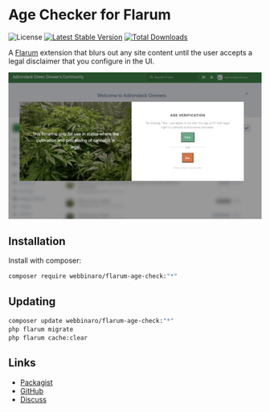 # Age Checker for Flarum

![License](https://img.shields.io/badge/license-GPL-3.0-or-later-blue.svg) [![Latest Stable Version](https://img.shields.io/packagist/v/webbinaro/flarum-age-check.svg)](https://packagist.org/packages/webbinaro/flarum-age-check) [![Total Downloads](https://img.shields.io/packagist/dt/webbinaro/flarum-age-check.svg)](https://packagist.org/packages/webbinaro/flarum-age-check)

A [Flarum](http://flarum.org) extension that blurs out any site content until the user accepts a legal disclaimer that you configure in the UI.

![sample user site blocked out showing modal](screenshot.png)

## Installation

Install with composer:

```sh
composer require webbinaro/flarum-age-check:"*"
```

## Updating

```sh
composer update webbinaro/flarum-age-check:"*"
php flarum migrate
php flarum cache:clear
```

## Links

- [Packagist](https://packagist.org/packages/webbinaro/flarum-age-check)
- [GitHub](https://github.com/webbinaro/flarum-age-check)
- [Discuss](https://discuss.flarum.org/d/29656-age-checker-age-verification-for-flarum-forum)
